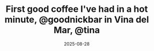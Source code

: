---
layout: post
title: "First good coffee I've had in a hot minute, @goodnickbar in Vina del Mar, @tina"
date: 2025-08-28
city: "Via del Mar"
country: "Chile"
continent: "South America"
latitude: -33.0244535
longitude: -71.5517636
cafe_name: "Good Nick Bar"
rating: 
notes: "First good coffee I've had in a hot minute, @goodnickbar in Vina del Mar, @tinaaluu is doing a spot of work so I decided to get back on my shit and hunt down a good cafe for a stop on the (neither dog is named nick)"
image_url: "/media/posts/202508/540002731_18532165042001623_9222496751397690357_n_18077193815002841.jpg"
images:
  - "/media/posts/202508/540002731_18532165042001623_9222496751397690357_n_18077193815002841.jpg"
  - "/media/posts/202508/539555672_18532165099001623_6254299569403841392_n_18383689339132337.jpg"
  - "/media/posts/202508/540528898_18532165114001623_1492469572855819688_n_18038814578432201.jpg"
  - "/media/posts/202508/540001467_18532165123001623_4108908335787858765_n_18057874331605175.jpg"
  - "/media/posts/202508/539923685_18532165138001623_8806649252629481569_n_18039333758413992.jpg"
  - "/media/posts/202508/539947545_18532165147001623_7873508562513909102_n_18072037352514567.jpg"
  - "/media/posts/202508/539952609_18532165156001623_175288121408316261_n_17858251368482848.jpg"
  - "/media/posts/202508/539751207_18532165186001623_2404277349858689594_n_18065929427224144.jpg"
instagram_url: ""
---